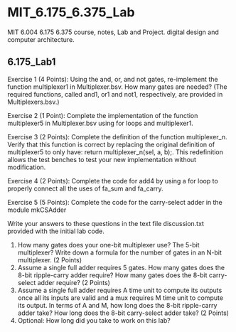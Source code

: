 # MIT_6.175_6.375_Lab
MIT 6.004 6.175 6.375 course, notes, Lab and Project. digital design and computer architecture.

## 6.175_Lab1

Exercise 1 (4 Points): Using the and, or, and not gates, re-implement the function multiplexer1 in Multiplexer.bsv. How many gates are needed? (The required functions, called and1, or1 and not1, respectively, are provided in Multiplexers.bsv.)

Exercise 2 (1 Point): Complete the implementation of the function multiplexer5 in Multiplexer.bsv using for loops and multiplexer1.

Exercise 3 (2 Points): Complete the definition of the function multiplexer_n. Verify that this function is correct by replacing the original definition of multiplexer5 to only have: return multiplexer_n(sel, a, b);. This redefinition allows the test benches to test your new implementation without modification.

Exercise 4 (2 Points): Complete the code for add4 by using a for loop to properly connect all the uses of fa_sum and fa_carry.

Exercise 5 (5 Points): Complete the code for the carry-select adder in the module mkCSAdder

Write your answers to these questions in the text file discussion.txt provided with the initial lab code.

1. How many gates does your one-bit multiplexer use? The 5-bit multiplexer? Write down a formula for the number of gates in an N-bit multiplexer. (2 Points)
2. Assume a single full adder requires 5 gates. How many gates does the 8-bit ripple-carry adder require? How many gates does the 8-bit carry-select adder require? (2 Points)
3. Assume a single full adder requires A time unit to compute its outputs once all its inputs are valid and a mux requires M time unit to compute its output. In terms of A and M, how long does the 8-bit ripple-carry adder take? How long does the 8-bit carry-select adder take? (2 Points)
4. Optional: How long did you take to work on this lab?